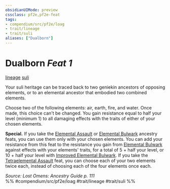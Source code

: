 ```yaml
---
obsidianUIMode: preview
cssclass: pf2e,pf2e-feat
tags:
- compendium/src/pf2e/loag
- trait/lineage
- trait/suli
aliases: ["Dualborn"]
---
```

# Dualborn  *Feat 1*  
[lineage](lineage-apg.md "Lineage  Trait")  [suli](suli-b2.md "Suli Ancestry & Heritage Trait")  


Your suli heritage can be traced back to two geniekin ancestors of opposing elements, or to an elemental ancestor that embodied two combined elements.

Choose two of the following elements: air, earth, fire, and water. Once made, this choice can't be changed. You gain resistance equal to half your level (minimum 1) to all damaging effects with the traits of either of your chosen elements.

**Special.** If you take the [Elemental Assault](elemental-assault-loag.md) or [Elemental Bulwark](elemental-bulwark-loag.md) ancestry feats, you can use them only with your chosen elements. You can add your resistance from this feat to the resistance you gain from [Elemental Bulwark](elemental-bulwark-loag.md) against effects with your elements' traits, for a total of 5 + half your level, or 10 + half your level with [Improved Elemental Bulwark](improved-elemental-bulwark-loag.md). If you take the [Tetraelemental Assault](tetraelemental-assault-loag.md) feat, you can choose each of your two elements twice each, instead of choosing each of the four elements once each.

*Source: Lost Omens: Ancestry Guide p. 111*  
%% #compendium/src/pf2e/loag #trait/lineage #trait/suli %%